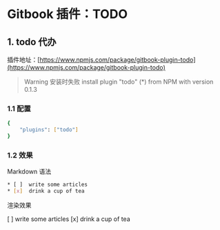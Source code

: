 #  Gitbook 插件：TODO

##  1. todo 代办
插件地址：[https://www.npmjs.com/package/gitbook-plugin-todo](https://www.npmjs.com/package/gitbook-plugin-todo)

>  Warning
> 安装时失败 install plugin "todo" (*) from NPM with version 0.1.3

### 1.1 配置

```bash
{
    "plugins": ["todo"]
}
```
### 1.2 效果
Markdown 语法

```bash
* [ ]  write some articles
* [x]  drink a cup of tea
```

渲染效果

[ ] write some articles
[x] drink a cup of tea
